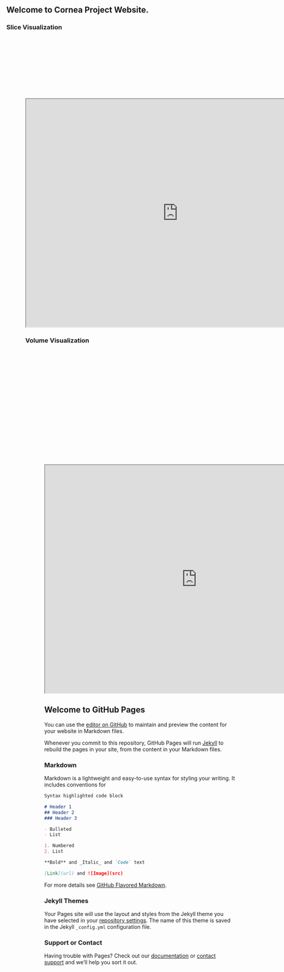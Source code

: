 
<link href="assets/css/common.css" rel="stylesheet">

## Welcome to Cornea Project Website.

### Slice Visualization
<div id="contentframe" style="position:relative; top: 160px; left:50px;">
<iframe src="http://valentina-s.github.io/volumeJS/index.html" height="600" width="800"> </iframe>





### Volume Visualization
<div id="contentframe" style="position:relative; top: 300px; left:50px;">
<iframe src="https://valentina-s.github.io/WebGLVolumeRendering/Index_eye.html" height="600" width="800"> </iframe>


## Welcome to GitHub Pages

You can use the [editor on GitHub](https://github.com/fly-eye/fly-eye.github.io/edit/master/index.md) to maintain and preview the content for your website in Markdown files.

Whenever you commit to this repository, GitHub Pages will run [Jekyll](https://jekyllrb.com/) to rebuild the pages in your site, from the content in your Markdown files.

### Markdown

Markdown is a lightweight and easy-to-use syntax for styling your writing. It includes conventions for

```markdown
Syntax highlighted code block

# Header 1
## Header 2
### Header 3

- Bulleted
- List

1. Numbered
2. List

**Bold** and _Italic_ and `Code` text

[Link](url) and ![Image](src)
```

For more details see [GitHub Flavored Markdown](https://guides.github.com/features/mastering-markdown/).

### Jekyll Themes

Your Pages site will use the layout and styles from the Jekyll theme you have selected in your [repository settings](https://github.com/fly-eye/fly-eye.github.io/settings). The name of this theme is saved in the Jekyll `_config.yml` configuration file.

### Support or Contact

Having trouble with Pages? Check out our [documentation](https://help.github.com/categories/github-pages-basics/) or [contact support](https://github.com/contact) and we’ll help you sort it out.
